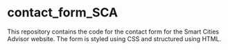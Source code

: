 # contact_form_SCA
This repository contains the code for the contact form for the Smart Cities Advisor website. The form is styled using CSS and structured using HTML.
